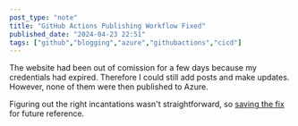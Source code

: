 ```yaml
---
post_type: "note" 
title: "GitHub Actions Publishing Workflow Fixed"
published_date: "2024-04-23 22:51"
tags: ["github","blogging","azure","githubactions","cicd"]
---
```


The website had been out of comission for a few days because my credentials had expired. Therefore I could still add posts and make updates. However, none of them were then published to Azure. 

Figuring out the right incantations wasn't straightforward, so [saving the fix](/wiki/github-actions-azure/) for future reference. 
